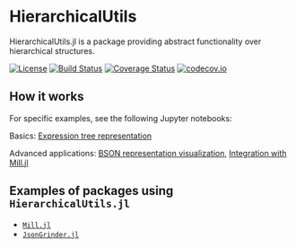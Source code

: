 # HierarchicalUtils
HierarchicalUtils.jl is a package providing abstract functionality over hierarchical structures.

[![License](https://img.shields.io/badge/License-MIT-blue.svg)](https://github.com/Sheemon7/HierarchicalUtils.jl/blob/master/LICENSE)
[![Build Status](https://travis-ci.com/Sheemon7/HierarchicalUtils.jl.svg?branch=master)](https://travis-ci.com/Sheemon7/HierarchicalUtils.jl)
[![Coverage Status](https://coveralls.io/repos/github/Sheemon7/HierarchicalUtils.jl/badge.svg?branch=master)](https://coveralls.io/github/Sheemon7/HierarchicalUtils.jl?branch=master)
[![codecov.io](http://codecov.io/github/Sheemon7/HierarchicalUtils.jl/coverage.svg?branch=master)](http://codecov.io/github/Sheemon7/HierarchicalUtils.jl?branch=master)

## How it works

For specific examples, see the following Jupyter notebooks:

Basics: [Expression tree representation](https://github.com/Sheemon7/HierarchicalUtils.jl/blob/master/examples/expression_tree.ipynb)

Advanced applications: [BSON representation visualization](https://github.com/Sheemon7/HierarchicalUtils.jl/blob/master/examples/visualizations.ipynb), 
[Integration with Mill.jl](https://github.com/Sheemon7/HierarchicalUtils.jl/blob/master/examples/mill_integration.ipynb)

## Examples of packages using `HierarchicalUtils.jl`

* [`Mill.jl`](https://github.com/pevnak/Mill.jl)
* [`JsonGrinder.jl`](https://github.com/pevnak/JsonGrinder.jl)
